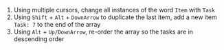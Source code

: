 1. Using multiple cursors, change all instances of the word `Item` with `Task`
2. Using `Shift` + `Alt` + `DownArrow` to duplicate the last item, add a new item `Task: 7` to the end of the array
3. Using `Alt` + `Up/DownArrow`, re-order the array so the tasks are in descending order

